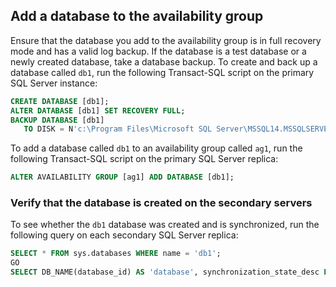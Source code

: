 
## Add a database to the availability group

Ensure that the database you add to the availability group is in full recovery mode and has a valid log backup. If the database is a test database or a newly created database, take a database backup. To create and back up a database called `db1`, run the following Transact-SQL script on the primary SQL Server instance:

```sql
CREATE DATABASE [db1];
ALTER DATABASE [db1] SET RECOVERY FULL;
BACKUP DATABASE [db1]
   TO DISK = N'c:\Program Files\Microsoft SQL Server\MSSQL14.MSSQLSERVER\MSSQL\Backup\db1.bak';
```

To add a database called `db1` to an availability group called `ag1`, run the following Transact-SQL script on the primary SQL Server replica:

```sql
ALTER AVAILABILITY GROUP [ag1] ADD DATABASE [db1];
```

### Verify that the database is created on the secondary servers

To see whether the `db1` database was created and is synchronized, run the following query on each secondary SQL Server replica:

```sql
SELECT * FROM sys.databases WHERE name = 'db1';
GO
SELECT DB_NAME(database_id) AS 'database', synchronization_state_desc FROM sys.dm_hadr_database_replica_states;
```
